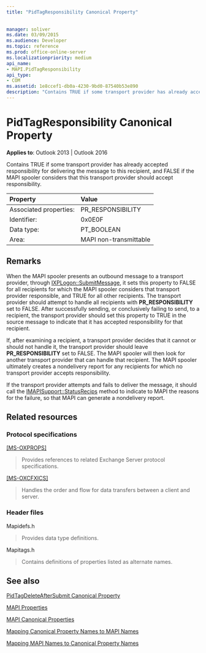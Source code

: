```yaml
---
title: "PidTagResponsibility Canonical Property"
 
 
manager: soliver
ms.date: 03/09/2015
ms.audience: Developer
ms.topic: reference
ms.prod: office-online-server
ms.localizationpriority: medium
api_name:
- MAPI.PidTagResponsibility
api_type:
- COM
ms.assetid: 1e8ccef1-db0a-4230-9bd0-87540b53e890
description: "Contains TRUE if some transport provider has already accepted responsibility for delivering the message to this recipient."
---
```


# PidTagResponsibility Canonical Property

  
  
**Applies to**: Outlook 2013 | Outlook 2016 
  
Contains TRUE if some transport provider has already accepted responsibility for delivering the message to this recipient, and FALSE if the MAPI spooler considers that this transport provider should accept responsibility.
  
|Property |Value |
|:-----|:-----|
|Associated properties:  <br/> |PR_RESPONSIBILITY  <br/> |
|Identifier:  <br/> |0x0E0F  <br/> |
|Data type:  <br/> |PT_BOOLEAN  <br/> |
|Area:  <br/> |MAPI non-transmittable  <br/> |
   
## Remarks

When the MAPI spooler presents an outbound message to a transport provider, through [IXPLogon::SubmitMessage](ixplogon-submitmessage.md), it sets this property to FALSE for all recipients for which the MAPI spooler considers that transport provider responsible, and TRUE for all other recipients. The transport provider should attempt to handle all recipients with **PR_RESPONSIBILITY** set to FALSE. After successfully sending, or conclusively failing to send, to a recipient, the transport provider should set this property to TRUE in the source message to indicate that it has accepted responsibility for that recipient. 
  
If, after examining a recipient, a transport provider decides that it cannot or should not handle it, the transport provider should leave **PR_RESPONSIBILITY** set to FALSE. The MAPI spooler will then look for another transport provider that can handle that recipient. The MAPI spooler ultimately creates a nondelivery report for any recipients for which no transport provider accepts responsibility. 
  
If the transport provider attempts and fails to deliver the message, it should call the [IMAPISupport::StatusRecips](imapisupport-statusrecips.md) method to indicate to MAPI the reasons for the failure, so that MAPI can generate a nondelivery report. 
  
## Related resources

### Protocol specifications

[[MS-OXPROPS]](https://msdn.microsoft.com/library/f6ab1613-aefe-447d-a49c-18217230b148%28Office.15%29.aspx)
  
> Provides references to related Exchange Server protocol specifications.
    
[[MS-OXCFXICS]](https://msdn.microsoft.com/library/b9752f3d-d50d-44b8-9e6b-608a117c8532%28Office.15%29.aspx)
  
> Handles the order and flow for data transfers between a client and server.
    
### Header files

Mapidefs.h
  
> Provides data type definitions.
    
Mapitags.h
  
> Contains definitions of properties listed as alternate names.
    
## See also



[PidTagDeleteAfterSubmit Canonical Property](pidtagdeleteaftersubmit-canonical-property.md)


[MAPI Properties](mapi-properties.md)
  
[MAPI Canonical Properties](mapi-canonical-properties.md)
  
[Mapping Canonical Property Names to MAPI Names](mapping-canonical-property-names-to-mapi-names.md)
  
[Mapping MAPI Names to Canonical Property Names](mapping-mapi-names-to-canonical-property-names.md)

